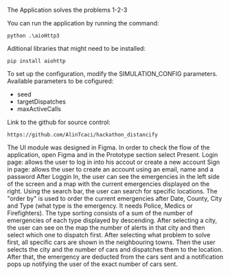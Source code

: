 The Application solves the problems 1-2-3

You can run the application by running the command:
```
python .\aioHttp3
```

Aditional libraries that might need to be installed:
```
pip install aiohttp
```

To set up the configuration, modify the SIMULATION_CONFIG parameters. Available parameters to be cofigured:
  * seed
  * targetDispatches
  * maxActiveCalls

Link to the github for source control:
```
https://github.com/AlinTcaci/hackathon_distancify
```

The UI module was designed in Figma. In order to check the flow of the application, open Figma and in the Prototype section select Present.
Login page: allows the user to log in into his accout or create a new account
Sign in page: allows the user to create an account using an email, name and a password
After Loggin In, the user can see the emergencies in the left side of the screen and a map with the current emergencies displayed on the right.
Using the search bar, the user can search for specific locations.
The "order by" is used to order the current emergencies after Date, County, City and Type (what type is the emergency. It needs Police, Medics or Firefighters). The type sorting consists of a sum of the number of emergencies of each type displayed by descending.
After selecting a city, the user can see on the map the number of alerts in that city and then select which one to dispatch first.
After selecting what problem to solve first, all specific cars are shown in the neighbouring towns. Then the user selects the city and the number of cars and dispatches them to the location.
After that, the emergency are deducted from the cars sent and a notification pops up notifying the user of the exact number of cars sent.
